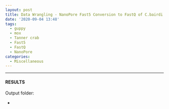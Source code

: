 ```yaml
---
layout: post
title: Data Wrangling - NanoPore Fast5 Conversion to FastQ of C.bairdi 6129_403_26 on Mox with GPU Node
date: '2020-09-04 13:48'
tags: 
  - guppy
  - mox
  - Tanner crab
  - Fast5
  - FastQ
  - NanoPore
categories: 
  - Miscellaneous
---
```




---

#### RESULTS

Output folder:

- []()


